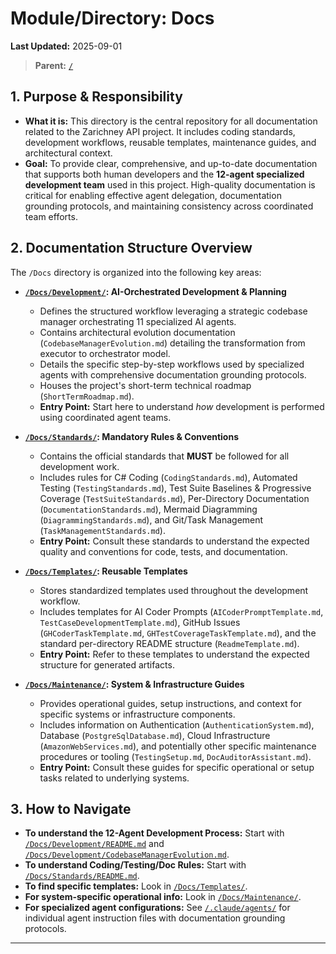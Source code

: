 # Module/Directory: Docs

**Last Updated:** 2025-09-01

> **Parent:** [`/`](../README.md)

## 1. Purpose & Responsibility

* **What it is:** This directory is the central repository for all documentation related to the Zarichney API project. It includes coding standards, development workflows, reusable templates, maintenance guides, and architectural context.
* **Goal:** To provide clear, comprehensive, and up-to-date documentation that supports both human developers and the **12-agent specialized development team** used in this project. High-quality documentation is critical for enabling effective agent delegation, documentation grounding protocols, and maintaining consistency across coordinated team efforts.

## 2. Documentation Structure Overview

The `/Docs` directory is organized into the following key areas:

* **[`/Docs/Development/`](./Development/README.md): AI-Orchestrated Development & Planning**
    * Defines the structured workflow leveraging a strategic codebase manager orchestrating 11 specialized AI agents.
    * Contains architectural evolution documentation (`CodebaseManagerEvolution.md`) detailing the transformation from executor to orchestrator model.
    * Details the specific step-by-step workflows used by specialized agents with comprehensive documentation grounding protocols.
    * Houses the project's short-term technical roadmap (`ShortTermRoadmap.md`).
    * **Entry Point:** Start here to understand *how* development is performed using coordinated agent teams.

* **[`/Docs/Standards/`](./Standards/README.md): Mandatory Rules & Conventions**
    * Contains the official standards that **MUST** be followed for all development work.
    * Includes rules for C# Coding (`CodingStandards.md`), Automated Testing (`TestingStandards.md`), Test Suite Baselines & Progressive Coverage (`TestSuiteStandards.md`), Per-Directory Documentation (`DocumentationStandards.md`), Mermaid Diagramming (`DiagrammingStandards.md`), and Git/Task Management (`TaskManagementStandards.md`).
    * **Entry Point:** Consult these standards to understand the expected quality and conventions for code, tests, and documentation.

* **[`/Docs/Templates/`](./Templates/README.md): Reusable Templates**
    * Stores standardized templates used throughout the development workflow.
    * Includes templates for AI Coder Prompts (`AICoderPromptTemplate.md`, `TestCaseDevelopmentTemplate.md`), GitHub Issues (`GHCoderTaskTemplate.md`, `GHTestCoverageTaskTemplate.md`), and the standard per-directory README structure (`ReadmeTemplate.md`).
    * **Entry Point:** Refer to these templates to understand the expected structure for generated artifacts.

* **[`/Docs/Maintenance/`](./Maintenance/README.md): System & Infrastructure Guides**
    * Provides operational guides, setup instructions, and context for specific systems or infrastructure components.
    * Includes information on Authentication (`AuthenticationSystem.md`), Database (`PostgreSqlDatabase.md`), Cloud Infrastructure (`AmazonWebServices.md`), and potentially other specific maintenance procedures or tooling (`TestingSetup.md`, `DocAuditorAssistant.md`).
    * **Entry Point:** Consult these guides for specific operational or setup tasks related to underlying systems.

## 3. How to Navigate

* **To understand the 12-Agent Development Process:** Start with [`/Docs/Development/README.md`](./Development/README.md) and [`/Docs/Development/CodebaseManagerEvolution.md`](./Development/CodebaseManagerEvolution.md).
* **To understand Coding/Testing/Doc Rules:** Start with [`/Docs/Standards/README.md`](./Standards/README.md).
* **To find specific templates:** Look in [`/Docs/Templates/`](./Templates/README.md).
* **For system-specific operational info:** Look in [`/Docs/Maintenance/`](./Maintenance/README.md).
* **For specialized agent configurations:** See [`/.claude/agents/`](../.claude/agents/) for individual agent instruction files with documentation grounding protocols.

---
